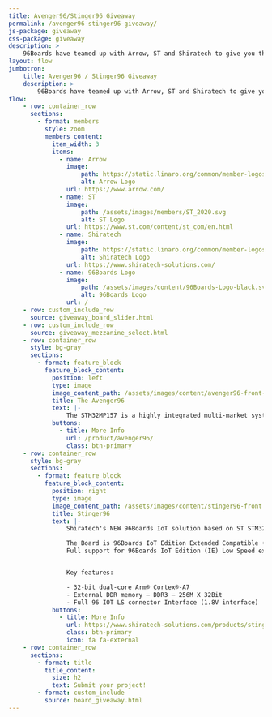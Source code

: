 ```yaml
---
title: Avenger96/Stinger96 Giveaway
permalink: /avenger96-stinger96-giveaway/
js-package: giveaway
css-package: giveaway
description: >
    96Boards have teamed up with Arrow, ST and Shiratech to give you the chance to get a free Avenger96 or Stinger96. This is an online campaign dedicated to Arrow's 96Boards products, main and mezzanine, around STM's MP1 96Boards.
layout: flow
jumbotron:
    title: Avenger96 / Stinger96 Giveaway
    description: >
        96Boards have teamed up with Arrow, ST and Shiratech to give you the chance to get a free Avenger96 or Stinger96. This is an online campaign dedicated to Arrow's 96Boards products, main and mezzanine, around STM's MP1 96Boards.
flow:
    - row: container_row
      sections:
        - format: members
          style: zoom
          members_content:
            item_width: 3
            items:
              - name: Arrow
                image:
                    path: https://static.linaro.org/common/member-logos/arrow.jpg
                    alt: Arrow Logo
                url: https://www.arrow.com/
              - name: ST
                image:
                    path: /assets/images/members/ST_2020.svg
                    alt: ST Logo
                url: https://www.st.com/content/st_com/en.html
              - name: Shiratech
                image:
                    path: https://static.linaro.org/common/member-logos/shiratech.jpg
                    alt: Shiratech Logo
                url: https://www.shiratech-solutions.com/
              - name: 96Boards Logo
                image:
                    path: /assets/images/content/96Boards-Logo-black.svg
                    alt: 96Boards Logo
                url: /
    - row: custom_include_row
      source: giveaway_board_slider.html
    - row: custom_include_row
      source: giveaway_mezzanine_select.html
    - row: container_row
      style: bg-gray
      sections:
        - format: feature_block
          feature_block_content:
            position: left
            type: image
            image_content_path: /assets/images/content/avenger96-front-sd.png
            title: The Avenger96
            text: |-
                The STM32MP157 is a highly integrated multi-market system-on-chip designed to enable secure and space constraint applications within the Internet of Things. Avenger96 board features dual Arm Cortex-A7 cores and an Arm Cortex-M4 core. In addition, an extensive set of interfaces and connectivity peripherals are included to interface to cameras, touch-screen displays an MMC/SD cards. It also fully supports wireless communication, including WLAN and BLE.
            buttons:
              - title: More Info
                url: /product/avenger96/
                class: btn-primary
    - row: container_row
      style: bg-gray
      sections:
        - format: feature_block
          feature_block_content:
            position: right
            type: image
            image_content_path: /assets/images/content/stinger96-front.jpg
            title: Stinger96
            text: |-
                Shiratech's NEW 96Boards IoT solution based on ST STM32MP157 MCU + QUECTEL BG96 NB-IOT modem.

                The Board is 96Boards IoT Edition Extended Compatible (IE extended).
                Full support for 96Boards IoT Edition (IE) Low Speed expansion connector.


                Key features:

                - 32-bit dual-core Arm® Cortex®-A7
                - External DDR memory – DDR3 – 256M X 32Bit
                - Full 96 IOT LS connector Interface (1.8V interface)
            buttons:
              - title: More Info
                url: https://www.shiratech-solutions.com/products/stinger96/
                class: btn-primary
                icon: fa fa-external
    - row: container_row
      sections:
        - format: title
          title_content:
            size: h2
            text: Submit your project!
        - format: custom_include
          source: board_giveaway.html
---
```

